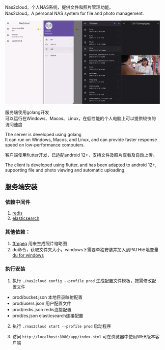 Nas2cloud，个人NAS系统，提供文件和照片管理功能。  
Nas2cloud，A personal NAS system for file and photo management.

<img src="./release/screenshot.png"/>

服务端使用golang开发  
可以运行在Windows、Macos、Linux，在低性能的个人电脑上可以提供较快的访问速度

The server is developed using golang  
It can run on Windows, Macos, and Linux, and can provide faster response speed on low-performance computers.

客户端使用flutter开发，已适配android 12+，支持文件及照片查看及自动上传。

The client is developed using flutter, and has been adapted to android 12+, supporting file and photo viewing and
automatic uploading.

## 服务端安装

### 依赖中间件

1. [redis](https://hub.docker.com/_/redis)
2. [elasticsearch](https://hub.docker.com/_/elasticsearch)

### 其他依赖：

1. [ffmpeg](https://ffmpeg.org/download.html) 用来生成照片缩略图
2. du命令，获取文件夹大小，windows下需要单独安装并加入到PATH环境变量 [du for windows](https://learn.microsoft.com/en-us/sysinternals/downloads/du)

### 执行安装

1. 执行 `./nas2cloud config --profile prod` 生成配置文件模板，按需修改配置文件

- prod/bucket.json 本地目录映射配置
- prod/users.json 用户配置文件
- prod/redis.json redis连接配置
- prod/es.json elasticsearch连接配置

2. 执行 `./nas2cloud start --profile prod` 启动程序

3. 访问 `http://localhost:8080/app/index.html` 可在浏览器中使用WEB版本客户端
